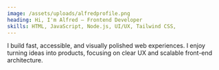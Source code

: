 ```yaml
---
image: /assets/uploads/alfredprofile.png
heading: Hi, I'm Alfred — Frontend Developer
skills: HTML, JavaScript, Node.js, UI/UX, Tailwind CSS,
---
```


I build fast, accessible, and visually polished web experiences. I enjoy turning ideas
into products, focusing on clear UX and scalable front-end architecture.


